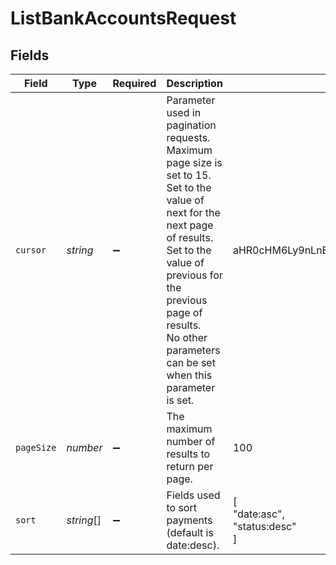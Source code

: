 # ListBankAccountsRequest


## Fields

| Field                                                                                                                                                                                                                                                    | Type                                                                                                                                                                                                                                                     | Required                                                                                                                                                                                                                                                 | Description                                                                                                                                                                                                                                              | Example                                                                                                                                                                                                                                                  |
| -------------------------------------------------------------------------------------------------------------------------------------------------------------------------------------------------------------------------------------------------------- | -------------------------------------------------------------------------------------------------------------------------------------------------------------------------------------------------------------------------------------------------------- | -------------------------------------------------------------------------------------------------------------------------------------------------------------------------------------------------------------------------------------------------------- | -------------------------------------------------------------------------------------------------------------------------------------------------------------------------------------------------------------------------------------------------------- | -------------------------------------------------------------------------------------------------------------------------------------------------------------------------------------------------------------------------------------------------------- |
| `cursor`                                                                                                                                                                                                                                                 | *string*                                                                                                                                                                                                                                                 | :heavy_minus_sign:                                                                                                                                                                                                                                       | Parameter used in pagination requests. Maximum page size is set to 15.<br/>Set to the value of next for the next page of results.<br/>Set to the value of previous for the previous page of results.<br/>No other parameters can be set when this parameter is set.<br/> | aHR0cHM6Ly9nLnBhZ2UvTmVrby1SYW1lbj9zaGFyZQ==                                                                                                                                                                                                             |
| `pageSize`                                                                                                                                                                                                                                               | *number*                                                                                                                                                                                                                                                 | :heavy_minus_sign:                                                                                                                                                                                                                                       | The maximum number of results to return per page.<br/>                                                                                                                                                                                                   | 100                                                                                                                                                                                                                                                      |
| `sort`                                                                                                                                                                                                                                                   | *string*[]                                                                                                                                                                                                                                               | :heavy_minus_sign:                                                                                                                                                                                                                                       | Fields used to sort payments (default is date:desc).                                                                                                                                                                                                     | [<br/>"date:asc",<br/>"status:desc"<br/>]                                                                                                                                                                                                                |